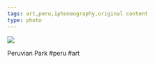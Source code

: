 ```yaml
---
tags: art,peru,iphoneography,original content
type: photo
---
```

<img src="http://25.media.tumblr.com/bd585e5e7184fc892e1cfd9a2ac9ea85/tumblr_mp8d1jGMes1rdkc0do1_1280.jpg" />

Peruvian Park #peru #art

